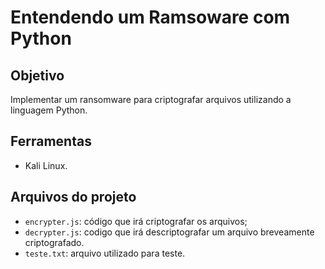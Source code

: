 # Entendendo um Ramsoware com Python

## Objetivo

Implementar um ransomware para criptografar arquivos utilizando a linguagem Python.

## Ferramentas

- Kali Linux.

## Arquivos do projeto

- `encrypter.js`: código que irá criptografar os arquivos;
- `decrypter.js`: codigo que irá descriptografar um arquivo breveamente criptografado.
- `teste.txt`: arquivo utilizado para teste.
